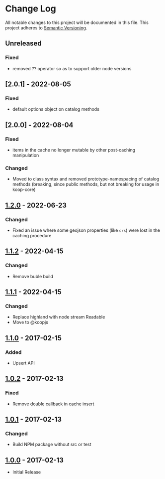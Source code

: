 # Change Log
All notable changes to this project will be documented in this file.
This project adheres to [Semantic Versioning](http://semver.org/).

## Unreleased
### Fixed
* removed ?? operator so as to support older node versions

## [2.0.1] - 2022-08-05
### Fixed
* default options object on catalog methods

## [2.0.0] - 2022-08-04
### Fixed
* items in the cache no longer mutable by other post-caching manipulation

### Changed
* Moved to class syntax and removed prototype-namespacing of catalog methods (breaking, since public methods, but not breaking for usage in koop-core)

## [1.2.0] - 2022-06-23
### Changed
* Fixed an issue where some geojson properties (like `crs`) were lost in the caching procedure

## [1.1.2] - 2022-04-15
### Changed
* Remove buble build

## [1.1.1] - 2022-04-15
### Changed
* Replace highland with node stream Readable
* Move to @koopjs

## [1.1.0] - 2017-02-15
### Added
* Upsert API

## [1.0.2] - 2017-02-13
### Fixed
* Remove double callback in cache insert

## [1.0.1] - 2017-02-13
### Changed
* Build NPM package without src or test

## [1.0.0] - 2017-02-13
* Initial Release

[1.2.0]: https://github.com/koopjs/koop-cache-memory/releases/tag/v1.2.0
[1.1.2]: https://github.com/koopjs/koop-cache-memory/releases/tag/v1.1.2
[1.1.1]: https://github.com/koopjs/koop-cache-memory/releases/tag/v1.1.1
[1.1.0]: https://github.com/koopjs/koop-cache-memory/releases/tag/v1.1.0
[1.0.2]: https://github.com/koopjs/koop-cache-memory/releases/tag/v1.0.2
[1.0.1]: https://github.com/koopjs/koop-cache-memory/releases/tag/v1.0.1
[1.0.0]: https://github.com/koopjs/koop-cache-memory/releases/tag/v1.0.0
